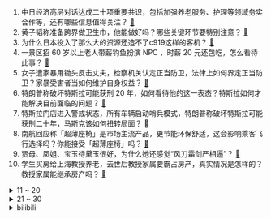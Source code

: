 1. 中日经济高层对话达成二十项重要共识，包括加强养老服务、护理等领域务实合作等，还有哪些信息值得关注？ [:link:](https://www.zhihu.com/question/15582779514)
2. 黄子韬称准备跨界做卫生巾，他能做好吗？哪些关键环节要特别注意？ [:link:](https://www.zhihu.com/question/15540927075)
3. 为什么日本投入了那么大的资源还造不了c919这样的客机？ [:link:](https://www.zhihu.com/question/10900989129)
4. 一景区招 60 岁以上老人带薪钓鱼扮演 NPC ，时薪 20 元还包吃，怎么看待此事？ [:link:](https://www.zhihu.com/question/15542326351)
5. 女子遭家暴用锄头反击丈夫，检察机关认定正当防卫，法律上如何界定正当防卫？家暴受害者当如何维护自身权益？ [:link:](https://www.zhihu.com/question/15534034502)
6. 特朗普称破坏特斯拉可能获刑 20 年，如何看待他的这一表态？特斯拉如何才能解决目前面临的问题？ [:link:](https://www.zhihu.com/question/15475935942)
7. 特斯拉门店进入警戒状态，所有车辆启动哨兵模式，特朗普称破坏特斯拉可能获刑二十年，马斯克该如何扭转局面？ [:link:](https://www.zhihu.com/question/15513417646)
8. 南航回应称「超薄座椅」是市场主流产品，更节能环保舒适，这会影响乘客飞行选择吗？你能接受「超薄座椅」吗？ [:link:](https://www.zhihu.com/question/15410965237)
9. 贾母、凤姐、宝玉待黛玉很好，为什么她还感觉“风刀霜剑严相逼”？ [:link:](https://www.zhihu.com/question/585916426)
10. 学生买房给上海教授养老，去世后教授家属要霸占房产，真实情况是怎样的？教授家属能继承房产吗？ [:link:](https://www.zhihu.com/question/15463753362)
<details>
<summary>11 ~ 20</summary>

11. 武汉4男子盗拆12座高压电塔，以废钢价格卖出获利53万，这是怎么做到的？他们将被判处何种刑罚？ [:link:](https://www.zhihu.com/question/15477322586)
12. 如何评价文斯卡特和乔老爷子的滞空？ [:link:](https://www.zhihu.com/question/491186221)
13. 好不容易归化了塞尔吉尼奥，为何国足踢沙特，伊万科维奇一分钟都不让他上? [:link:](https://www.zhihu.com/question/15454866996)
14. 意大利在你心中的形象是什么？ [:link:](https://www.zhihu.com/question/394794574)
15. 按理说机械硬盘和固态硬盘使用得当寿命几乎一样长，但为什么网上传言机械硬盘更容易坏？ [:link:](https://www.zhihu.com/question/348571901)
16. 儿歌究竟在小朋友的成长中起到了什么作用？是小朋友的成长「必需品」吗？ [:link:](https://www.zhihu.com/question/15274265762)
17. 为什么司马这一姓氏现在这么少见呢？ [:link:](https://www.zhihu.com/question/28025974)
18. 猫咪为啥会陪人睡一晚上呢？ [:link:](https://www.zhihu.com/question/13289247152)
19. 为什么法学中的很多专业词汇不选择更直接明了的说法呢？ [:link:](https://www.zhihu.com/question/611720193)
20. 第 65 个「世界气象日」，如果让你创作一个与气候有关的故事，你会怎样写？有哪些精彩的脑洞？ [:link:](https://www.zhihu.com/question/11811136026)
</details>
<details>
<summary>21 ~ 30</summary>

21. 如何评价中科院计算所博士生郭帅一作ICASSP 2025论文抄袭TMI 2024论文？ [:link:](https://www.zhihu.com/question/15498633855)
22. 为什么越「擅长提供情绪价值」的人，反而越容易陷入低自尊？你认可吗？ [:link:](https://www.zhihu.com/question/12736357438)
23. 对人工智能毫无了解，导师让看transformer和BERT的两篇论文。好几天了，基本没看懂，何解？ [:link:](https://www.zhihu.com/question/568969384)
24. 你见过哪些围棋的盘外招，你当时是怎么处理的？ [:link:](https://www.zhihu.com/question/36130952)
25. 为什么仙剑奇侠传中的蜀山派要把妖怪投入锁妖塔而不是直接杀死？ [:link:](https://www.zhihu.com/question/14482703121)
26. 你觉得汽车是安全第一，还是智能第一呢？ [:link:](https://www.zhihu.com/question/663201255)
27. 你觉得漫画《风云》中有哪些不合理的地方？ [:link:](https://www.zhihu.com/question/458651001)
28. 世预赛在即，球迷又是去灵隐寺祈福，又是敢用自己三年桃花换出线，国足出线到底有多大希望？ [:link:](https://www.zhihu.com/question/15411354161)
29. 如何评价动画《BanG Dream! Ave Mujica》第12集? [:link:](https://www.zhihu.com/question/15445950974)
30. Tabe 访谈评价 Uzi「他可能是最早意识到对线侵略性的选手」这一点体现在哪？ [:link:](https://www.zhihu.com/question/15165874466)
</details><details>
<summary>bilibili</summary>

</details>